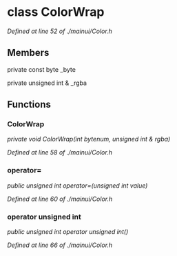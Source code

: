 # class ColorWrap

*Defined at line 52 of ./mainui/Color.h*

## Members

private const byte _byte

private unsigned int & _rgba



## Functions

### ColorWrap

*private void ColorWrap(int bytenum, unsigned int & rgba)*

*Defined at line 58 of ./mainui/Color.h*

### operator=

*public unsigned int operator=(unsigned int value)*

*Defined at line 60 of ./mainui/Color.h*

### operator unsigned int

*public unsigned int operator unsigned int()*

*Defined at line 66 of ./mainui/Color.h*



